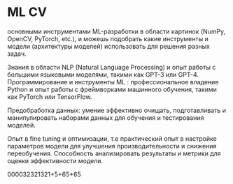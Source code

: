 ML CV
=====

основными инструментами ML-разработки в области картинок (NumPy, OpenCV, PyTorch, etc.), и можешь подобрать какие инструменты и модели (архитектуры моделей) использовать для решения разных задач.

Знания в области NLP (Natural Language Processing) и опыт работы с большими языковыми моделями, такими как GPT-3 или GPT-4.
Программирование и инструменты ML : профессиональное владение Python и опыт работы с фреймворками машинного обучения, такими как PyTorch или TensorFlow.

Предобработка данных: умение эффективно очищать, подготавливать и манипулировать наборами данных для обучения и тестирования моделей.

Опыт в fine tuning и оптимизации, т.е практический опыт в настройке параметров модели для улучшения производительности и снижения переобучения.
Способность анализировать результаты и метрики для оценки эффективности модели.

000032321321+5+65+65